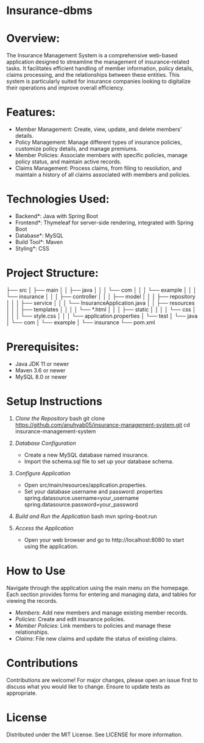 # Insurance-dbms

# Overview:
The Insurance Management System is a comprehensive web-based application designed to streamline the management of insurance-related tasks. It facilitates efficient handling of member information, policy details, claims processing, and the relationships between these entities. This system is particularly suited for insurance companies looking to digitalize their operations and improve overall efficiency.

# Features:
- Member Management: Create, view, update, and delete members' details.
- Policy Management: Manage different types of insurance policies, customize policy details, and manage premiums.
- Member Policies: Associate members with specific policies, manage policy status, and maintain active records.
- Claims Management: Process claims, from filing to resolution, and maintain a history of all claims associated with members and policies.

# Technologies Used:

- Backend*: Java with Spring Boot
- Frontend*: Thymeleaf for server-side rendering, integrated with Spring Boot
- Database*: MySQL
- Build Tool*: Maven
- Styling*: CSS

# Project Structure:

├── src
│   ├── main
│   │   ├── java
│   │   │   └── com
│   │   │       └── example
│   │   │           └── insurance
│   │   │               ├── controller
│   │   │               ├── model
│   │   │               ├── repository
│   │   │               ├── service
│   │   │               └── InsuranceApplication.java
│   │   ├── resources
│   │   │   ├── templates
│   │   │   │   └── *.html
│   │   │   ├── static
│   │   │   │   └── css
│   │   │   │       └── style.css
│   │   │   └── application.properties
│   └── test
│       └── java
│           └── com
│               └── example
│                   └── insurance
└── pom.xml

# Prerequisites:
- Java JDK 11 or newer
- Maven 3.6 or newer
- MySQL 8.0 or newer

# Setup Instructions

1. *Clone the Repository*
   bash
   git clone https://github.com/anuhyab05/insurance-management-system.git
   cd insurance-management-system
   

2. *Database Configuration*
   - Create a new MySQL database named insurance.
   - Import the schema.sql file to set up your database schema.

3. *Configure Application*
   - Open src/main/resources/application.properties.
   - Set your database username and password:
     properties
     spring.datasource.username=your_username
     spring.datasource.password=your_password
     

4. *Build and Run the Application*
   bash
   mvn spring-boot:run
   

5. *Access the Application*
   - Open your web browser and go to http://localhost:8080 to start using the application.

# How to Use

Navigate through the application using the main menu on the homepage. Each section provides forms for entering and managing data, and tables for viewing the records.

- *Members*: Add new members and manage existing member records.
- *Policies*: Create and edit insurance policies.
- *Member Policies*: Link members to policies and manage these relationships.
- *Claims*: File new claims and update the status of existing claims.

# Contributions

Contributions are welcome! For major changes, please open an issue first to discuss what you would like to change. Ensure to update tests as appropriate.

# License

Distributed under the MIT License. See LICENSE for more information.
